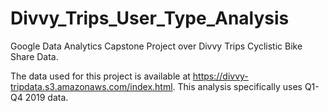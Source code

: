 # Divvy_Trips_User_Type_Analysis
Google Data Analytics Capstone Project over Divvy Trips Cyclistic Bike Share Data.

The data used for this project is available at https://divvy-tripdata.s3.amazonaws.com/index.html. This analysis specifically uses Q1-Q4 2019 data. 
